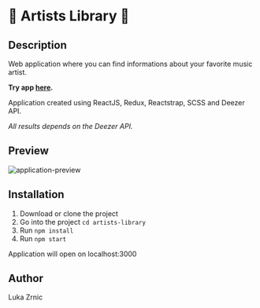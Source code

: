 # :musical_note: Artists Library :musical_note:

## Description

Web application where you can find informations about your favorite music artist.

**Try app [here](https://zrna.github.io/artists-library/).**

Application created using ReactJS, Redux, Reactstrap, SCSS and Deezer API.

_All results depends on the Deezer API._

## Preview

![application-preview](https://user-images.githubusercontent.com/22341530/57242518-fd7d4880-7033-11e9-8b6f-0833b4ed24c6.gif)

## Installation

1. Download or clone the project
2. Go into the project `cd artists-library`
3. Run `npm install`
4. Run `npm start`

Application will open on localhost:3000

## Author

Luka Zrnic
